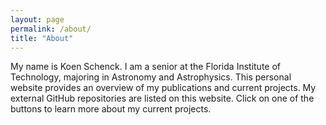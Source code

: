 ```yaml
---
layout: page
permalink: /about/
title: "About"
---
```


My name is Koen Schenck. I am a senior at the Florida Institute of Technology, majoring in Astronomy and Astrophysics. This personal website provides an overview of my publications and current projects. My external GitHub repositories are listed on this website. Click on one of the buttons to learn more about my current projects. 
